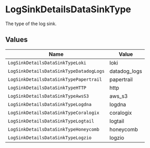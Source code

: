 # LogSinkDetailsDataSinkType

The type of the log sink.


## Values

| Name                                    | Value                                   |
| --------------------------------------- | --------------------------------------- |
| `LogSinkDetailsDataSinkTypeLoki`        | loki                                    |
| `LogSinkDetailsDataSinkTypeDatadogLogs` | datadog_logs                            |
| `LogSinkDetailsDataSinkTypePapertrail`  | papertrail                              |
| `LogSinkDetailsDataSinkTypeHTTP`        | http                                    |
| `LogSinkDetailsDataSinkTypeAwsS3`       | aws_s3                                  |
| `LogSinkDetailsDataSinkTypeLogdna`      | logdna                                  |
| `LogSinkDetailsDataSinkTypeCoralogix`   | coralogix                               |
| `LogSinkDetailsDataSinkTypeLogtail`     | logtail                                 |
| `LogSinkDetailsDataSinkTypeHoneycomb`   | honeycomb                               |
| `LogSinkDetailsDataSinkTypeLogzio`      | logzio                                  |